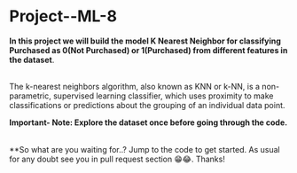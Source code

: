 # Project--ML-8


<table>

**In this project we will build the model K Nearest Neighbor for classifying Purchased as 0(Not Purchased) or 1(Purchased) from different features in the dataset**.<br></br>  

The k-nearest neighbors algorithm, also known as KNN or k-NN, is a non-parametric, supervised learning classifier, which uses proximity to make classifications or predictions about the grouping of an individual data point.

**Important- Note: Explore the dataset once before going through the code.**

</table>

**So what are you waiting for..? Jump to the code to get started. As usual for any doubt see you in pull request section 😁😂. Thanks!
